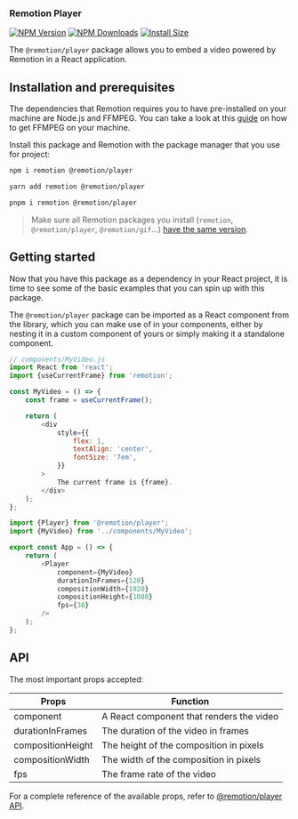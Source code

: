 ### Remotion Player

[![NPM Version](https://img.shields.io/npm/v/@remotion/player.svg?style=flat)](https://www.npmjs.org/package/@remotion/player)
[![NPM Downloads](https://img.shields.io/npm/dm/@remotion/player.svg?style=flat)](https://npmcharts.com/compare/@remotion/player?minimal=true)
[![Install Size](https://packagephobia.now.sh/badge?p=@remotion/player)](https://packagephobia.now.sh/result?p=@remotion/player)

The `@remotion/player` package allows you to embed a video powered by Remotion in a React application.

## Installation and prerequisites

The dependencies that Remotion requires you to have pre-installed on your machine are Node.js and FFMPEG. You can take a look at this [guide](https://github.com/adaptlearning/adapt_authoring/wiki/Installing-FFmpeg) on how to get FFMPEG on your machine.

Install this package and Remotion with the package manager that you use for project:

```bash
npm i remotion @remotion/player
```

```bash
yarn add remotion @remotion/player
```

```bash
pnpm i remotion @remotion/player
```

> Make sure all Remotion packages you install (`remotion`, `@remotion/player`, `@remotion/gif`...) [have the same version](https://remotion.dev/docs/version-mismatch).

## Getting started

Now that you have this package as a dependency in your React project, it is time to see some of the basic examples that you can spin up with this package.

The `@remotion/player` package can be imported as a React component from the library, which you can make use of in your components, either by nesting it in a custom component of yours or simply making it a standalone component.

```javascript
// components/MyVideo.js
import React from 'react';
import {useCurrentFrame} from 'remotion';

const MyVideo = () => {
	const frame = useCurrentFrame();

	return (
		<div
			style={{
				flex: 1,
				textAlign: 'center',
				fontSize: '7em',
			}}
		>
			The current frame is {frame}.
		</div>
	);
};
```

```javascript
import {Player} from '@remotion/player';
import {MyVideo} from '../components/MyVideo';

export const App = () => {
	return (
		<Player
			component={MyVideo}
			durationInFrames={120}
			compositionWidth={1920}
			compositionHeight={1080}
			fps={30}
		/>
	);
};
```

## API

The most important props accepted:

| Props             | Function                                 |
| ----------------- | ---------------------------------------- |
| component         | A React component that renders the video |
| durationInFrames  | The duration of the video in frames      |
| compositionHeight | The height of the composition in pixels  |
| compositionWidth  | The width of the composition in pixels   |
| fps               | The frame rate of the video              |

For a complete reference of the available props, refer to [@remotion/player API](https://www.remotion.dev/docs/player/api).
